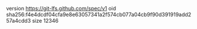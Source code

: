 version https://git-lfs.github.com/spec/v1
oid sha256:f4e4dcdf04cfa9e8e63057341a2f574cb077a04cb9f90d391919add257a4cdd3
size 12346
